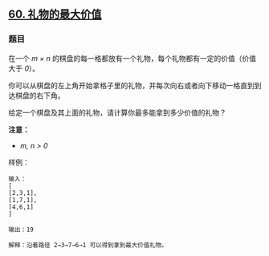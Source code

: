 ## [60. 礼物的最大价值](https://www.acwing.com/problem/content/56/)

### 题目

在一个 *m × n* 的棋盘的每一格都放有一个礼物，每个礼物都有一定的价值（价值大于 *0*）。

你可以从棋盘的左上角开始拿格子里的礼物，并每次向右或者向下移动一格直到到达棋盘的右下角。

给定一个棋盘及其上面的礼物，请计算你最多能拿到多少价值的礼物？

**注意：**

- *m, n > 0*

样例：

```
输入：
[
[2,3,1],
[1,7,1],
[4,6,1]
]

输出：19

解释：沿着路径 2→3→7→6→1 可以得到拿到最大价值礼物。
```
